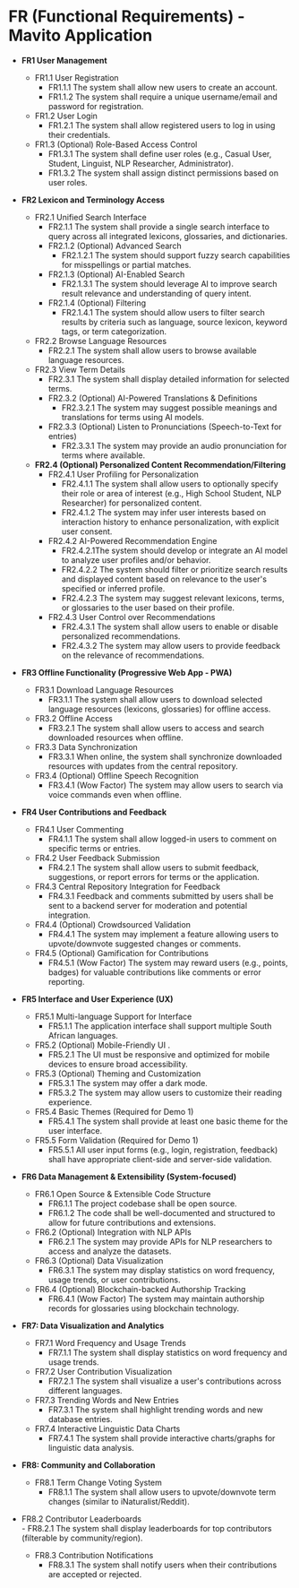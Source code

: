 # FR (Functional Requirements) - Mavito Application

- **FR1 User Management**
    - FR1.1 User Registration
        - FR1.1.1 The system shall allow new users to create an account.
        - FR1.1.2 The system shall require a unique username/email and password for registration.
    - FR1.2 User Login
        - FR1.2.1 The system shall allow registered users to log in using their credentials.
    - FR1.3 (Optional) Role-Based Access Control
        - FR1.3.1 The system shall define user roles (e.g., Casual User, Student, Linguist, NLP Researcher, Administrator).
        - FR1.3.2 The system shall assign distinct permissions based on user roles.
- **FR2 Lexicon and Terminology Access**
    - FR2.1 Unified Search Interface
        - FR2.1.1 The system shall provide a single search interface to query across all integrated lexicons, glossaries, and dictionaries.
        - FR2.1.2 (Optional) Advanced Search
            - FR2.1.2.1 The system should support fuzzy search capabilities for misspellings or partial matches.
        - FR2.1.3 (Optional) AI-Enabled Search
            - FR2.1.3.1 The system should leverage AI to improve search result relevance and understanding of query intent.
        - FR2.1.4 (Optional) Filtering
            - FR2.1.4.1 The system should allow users to filter search results by criteria such as language, source lexicon, keyword tags, or term categorization.
    - FR2.2 Browse Language Resources
        - FR2.2.1 The system shall allow users to browse available language resources.
    - FR2.3 View Term Details
        - FR2.3.1 The system shall display detailed information for selected terms.
        - FR2.3.2 (Optional) AI-Powered Translations & Definitions
            - FR2.3.2.1 The system may suggest possible meanings and translations for terms using AI models.
        - FR2.3.3 (Optional) Listen to Pronunciations (Speech-to-Text for entries)
            - FR2.3.3.1 The system may provide an audio pronunciation for terms where available.
    - **FR2.4 (Optional) Personalized Content Recommendation/Filtering**
        - FR2.4.1 User Profiling for Personalization
            - FR2.4.1.1 The system shall allow users to optionally specify their role or area of interest (e.g., High School Student, NLP Researcher) for personalized content.
            - FR2.4.1.2  The system may infer user interests based on interaction history to enhance personalization, with explicit user consent.
        - FR2.4.2 AI-Powered Recommendation Engine
            - FR2.4.2.1The system should develop or integrate an AI model to analyze user profiles and/or behavior.
            - FR2.4.2.2  The system should filter or prioritize search results and displayed content based on relevance to the user's specified or inferred profile.
            - FR2.4.2.3 The system may suggest relevant lexicons, terms, or glossaries to the user based on their profile.
        - FR2.4.3 User Control over Recommendations
            - FR2.4.3.1 The system shall allow users to enable or disable personalized recommendations.
            - FR2.4.3.2 The system may allow users to provide feedback on the relevance of recommendations.
- **FR3 Offline Functionality (Progressive Web App - PWA)**
    - FR3.1 Download Language Resources
        - FR3.1.1 The system shall allow users to download selected language resources (lexicons, glossaries) for offline access.
    - FR3.2 Offline Access
        - FR3.2.1 The system shall allow users to access and search downloaded resources when offline.
    - FR3.3 Data Synchronization
        - FR3.3.1 When online, the system shall synchronize downloaded resources with updates from the central repository.
    - FR3.4 (Optional) Offline Speech Recognition
        - FR3.4.1 (Wow Factor) The system may allow users to search via voice commands even when offline.
- **FR4 User Contributions and Feedback**
    - FR4.1 User Commenting
        - FR4.1.1 The system shall allow logged-in users to comment on specific terms or entries.
    - FR4.2 User Feedback Submission
        - FR4.2.1 The system shall allow users to submit feedback, suggestions, or report errors for terms or the application.
    - FR4.3 Central Repository Integration for Feedback
        - FR4.3.1 Feedback and comments submitted by users shall be sent to a backend server for moderation and potential integration.
    - FR4.4 (Optional) Crowdsourced Validation
        - FR4.4.1 The system may implement a feature allowing users to upvote/downvote suggested changes or comments.
    - FR4.5 (Optional) Gamification for Contributions
        - FR4.5.1 (Wow Factor) The system may reward users (e.g., points, badges) for valuable contributions like comments or error reporting.
- **FR5 Interface and User Experience (UX)**
    - FR5.1 Multi-language Support for Interface
        - FR5.1.1 The application interface shall support multiple South African languages.
    - FR5.2 (Optional) Mobile-Friendly UI .
        - FR5.2.1 The UI must be responsive and optimized for mobile devices to ensure broad accessibility.
    - FR5.3 (Optional) Theming and Customization
        - FR5.3.1 The system may offer a dark mode.
        - FR5.3.2 The system may allow users to customize their reading experience.
    - FR5.4 Basic Themes (Required for Demo 1)
        - FR5.4.1 The system shall provide at least one basic theme for the user interface.
    - FR5.5 Form Validation (Required for Demo 1)
        - FR5.5.1 All user input forms (e.g., login, registration, feedback) shall have appropriate client-side and server-side validation.
- **FR6 Data Management & Extensibility (System-focused)**
    - FR6.1 Open Source & Extensible Code Structure
        - FR6.1.1 The project codebase shall be open source.
        - FR6.1.2 The code shall be well-documented and structured to allow for future contributions and extensions.
    - FR6.2 (Optional) Integration with NLP APIs
        - FR6.2.1 The system may provide APIs for NLP researchers to access and analyze the datasets.
    - FR6.3 (Optional) Data Visualization
        - FR6.3.1 The system may display statistics on word frequency, usage trends, or user contributions.
    - FR6.4 (Optional) Blockchain-backed Authorship Tracking
        - FR6.4.1 (Wow Factor) The system may maintain authorship records for glossaries using blockchain technology.

- **FR7: Data Visualization and Analytics**
    - FR7.1 Word Frequency and Usage Trends
        - FR7.1.1 The system shall display statistics on word frequency and usage trends.
    - FR7.2 User Contribution Visualization
        - FR7.2.1 The system shall visualize a user's contributions across different languages.
    - FR7.3 Trending Words and New Entries
        - FR7.3.1 The system shall highlight trending words and new database entries.
    - FR7.4 Interactive Linguistic Data Charts
        - FR7.4.1 The system shall provide interactive charts/graphs for linguistic data analysis.


- **FR8: Community and Collaboration**  
    - FR8.1 Term Change Voting System  
        - FR8.1.1 The system shall allow users to upvote/downvote term changes (similar to iNaturalist/Reddit).  
 - FR8.2 Contributor Leaderboards  
        - FR8.2.1 The system shall display leaderboards for top contributors (filterable by community/region).  
    - FR8.3 Contribution Notifications  
        - FR8.3.1 The system shall notify users when their contributions are accepted or rejected.  
